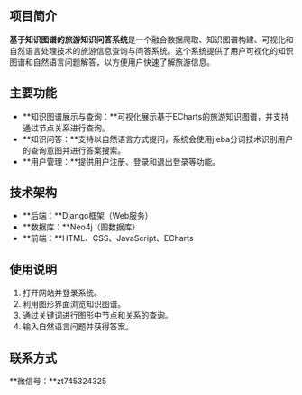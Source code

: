 ## 项目简介

**基于知识图谱的旅游知识问答系统**是一个融合数据爬取、知识图谱构建、可视化和自然语言处理技术的旅游信息查询与问答系统。这个系统提供了用户可视化的知识图谱和自然语言问题解答，以方便用户快速了解旅游信息。

## 主要功能

* **知识图谱展示与查询：**可视化展示基于ECharts的旅游知识图谱，并支持通过节点关系进行查询。
* **知识问答：**支持以自然语言方式提问，系统会使用jieba分词技术识别用户的查询意图并进行答案搜索。
* **用户管理：**提供用户注册、登录和退出登录等功能。

## 技术架构

* **后端：**Django框架（Web服务）
* **数据库：**Neo4j（图数据库）
* **前端：**HTML、CSS、JavaScript、ECharts

## 使用说明

1. 打开网站并登录系统。
2. 利用图形界面浏览知识图谱。
3. 通过关键词进行图形中节点和关系的查询。
4. 输入自然语言问题并获得答案。


## 联系方式

**微信号：**zt745324325